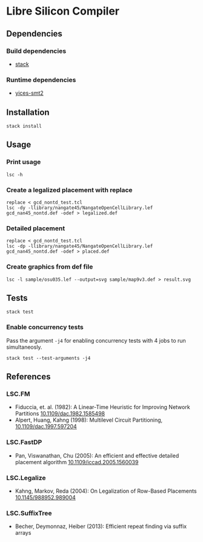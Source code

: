 # Libre Silicon Compiler

## Dependencies

### Build dependencies

- [stack](https://www.stackage.org/)


### Runtime dependencies

- [yices-smt2](http://yices.csl.sri.com/)


## Installation

`stack install`

## Usage

### Print usage

`lsc -h`  


### Create a legalized placement with replace

`replace < gcd_nontd_test.tcl`  
`lsc -dy -llibrary/nangate45/NangateOpenCellLibrary.lef gcd_nan45_nontd.def -odef > legalized.def`

### Detailed placement

`replace < gcd_nontd_test.tcl`  
`lsc -dp -llibrary/nangate45/NangateOpenCellLibrary.lef gcd_nan45_nontd.def -odef > placed.def`

### Create graphics from def file

`lsc -l sample/osu035.lef --output=svg sample/map9v3.def > result.svg`  


## Tests

`stack test`  

### Enable concurrency tests

Pass the argument `-j4` for enabling concurrency tests with 4 jobs to run simultaneosly.

`stack test --test-arguments -j4`

## References

### LSC.FM

- Fiduccia, et. al. (1982): A Linear-Time Heuristic for Improving Network Partitions [10.1109/dac.1982.1585498](https://doi.org/10.1109/dac.1982.1585498)
- Alpert, Huang, Kahng (1998): Multilevel Circuit Partitioning, [10.1109/dac.1997.597204](https://doi.org/10.1109/dac.1997.597204)

### LSC.FastDP

- Pan, Viswanathan, Chu (2005): An efficient and effective detailed placement algorithm [10.1109/iccad.2005.1560039](https://doi.org/10.1109/iccad.2005.1560039)

### LSC.Legalize

- Kahng, Markov, Reda (2004): On Legalization of Row-Based Placements [10.1145/988952.989004](https://doi.org/10.1145/988952.989004)

### LSC.SuffixTree

- Becher, Deymonnaz, Heiber (2013): Efficient repeat finding via suffix arrays
